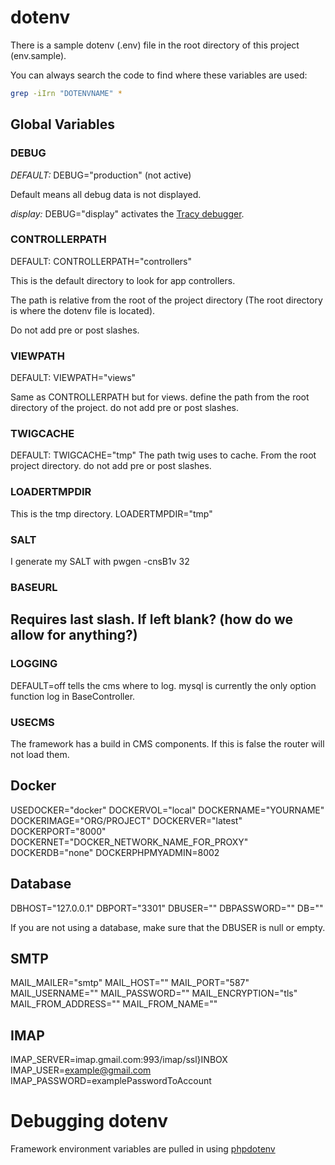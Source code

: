 # dotenv

There is a sample dotenv (.env) file in the root directory of this project (env.sample).

You can always search the code to find where these variables are used:
```bash
grep -iIrn "DOTENVNAME" *
```

## Global Variables
### DEBUG

*DEFAULT:* DEBUG="production" (not active)

Default means all debug data is not displayed. 

*display:* DEBUG="display" activates the [Tracy debugger](https://tracy.nette.org/en/).

### CONTROLLERPATH

DEFAULT: CONTROLLERPATH="controllers"

This is the default directory to look for app controllers.

The path is relative from the root of the project directory (The root directory is where the dotenv file is located).

Do not add pre or post slashes.

### VIEWPATH

DEFAULT: VIEWPATH="views"

Same as CONTROLLERPATH but for views.
define the path from the root directory of the project.
do not add pre or post slashes.

### TWIGCACHE

DEFAULT: TWIGCACHE="tmp"
The path twig uses to cache.
From the root project directory.
do not add pre or post slashes.

### LOADERTMPDIR

This is the tmp directory.
LOADERTMPDIR="tmp"

### SALT

I generate my SALT with pwgen -cnsB1v 32

### BASEURL
Requires last slash.
If left blank? (how do we allow for anything?)
---

### LOGGING

DEFAULT=off
tells the cms where to log.
mysql is currently the only option
function log in BaseController.

### USECMS

The framework has a build in CMS components. If this is false the router will not load them.

## Docker

USEDOCKER="docker"
DOCKERVOL="local"
DOCKERNAME="YOURNAME"
DOCKERIMAGE="ORG/PROJECT"
DOCKERVER="latest"
DOCKERPORT="8000"
DOCKERNET="DOCKER_NETWORK_NAME_FOR_PROXY"
DOCKERDB="none"
DOCKERPHPMYADMIN=8002

## Database
DBHOST="127.0.0.1"
DBPORT="3301"
DBUSER=""
DBPASSWORD=""
DB=""

If you are not using a database, make sure that the DBUSER is null or empty.

## SMTP
MAIL_MAILER="smtp"
MAIL_HOST=""
MAIL_PORT="587"
MAIL_USERNAME=""
MAIL_PASSWORD=""
MAIL_ENCRYPTION="tls"
MAIL_FROM_ADDRESS=""
MAIL_FROM_NAME=""

## IMAP
IMAP_SERVER=imap.gmail.com:993/imap/ssl}INBOX
IMAP_USER=example@gmail.com
IMAP_PASSWORD=examplePasswordToAccount

# Debugging dotenv

Framework environment variables are pulled in using [phpdotenv]( https://github.com/vlucas/phpdotenv)
